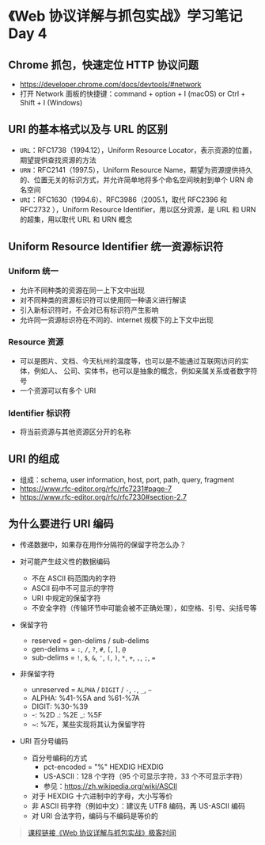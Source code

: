 # 《Web 协议详解与抓包实战》学习笔记 Day 4

## Chrome 抓包，快速定位 HTTP 协议问题

* <https://developer.chrome.com/docs/devtools/#network>
* 打开 Network 面板的快捷键：command + option + I (macOS) or Ctrl + Shift + I (Windows)

## URI 的基本格式以及与 URL 的区别

* `URL`：RFC1738（1994.12），Uniform Resource Locator，表示资源的位置，期望提供查找资源的方法
* `URN`：RFC2141（1997.5），Uniform Resource Name，期望为资源提供持久的、位置无关的标识方式，并允许简单地将多个命名空间映射到单个 URN 命名空间
* `URI`：RFC1630（1994.6）、RFC3986（2005.1，取代 RFC2396 和 RFC2732 ），Uniform Resource Identifier，用以区分资源，是 URL 和 URN 的超集，用以取代 URL 和 URN 概念

## Uniform Resource Identifier 统一资源标识符

### Uniform 统一

* 允许不同种类的资源在同一上下文中出现
* 对不同种类的资源标识符可以使用同一种语义进行解读
* 引入新标识符时，不会对已有标识符产生影响
* 允许同一资源标识符在不同的、internet 规模下的上下文中出现

### Resource 资源

* 可以是图片、文档、今天杭州的温度等，也可以是不能通过互联网访问的实体，例如人、 公司、实体书，也可以是抽象的概念，例如亲属关系或者数字符号
* 一个资源可以有多个 URI

### Identifier 标识符

* 将当前资源与其他资源区分开的名称

## URI 的组成

* 组成：schema, user information, host, port, path, query, fragment
* <https://www.rfc-editor.org/rfc/rfc7231#page-7>
* <https://www.rfc-editor.org/rfc/rfc7230#section-2.7>

## 为什么要进行 URI 编码

* 传递数据中，如果存在用作分隔符的保留字符怎么办？
* 对可能产生歧义性的数据编码
  - 不在 ASCII 码范围内的字符
  - ASCII 码中不可显示的字符
  - URI 中规定的保留字符
  - 不安全字符（传输环节中可能会被不正确处理），如空格、引号、尖括号等
* 保留字符
  - reserved = gen-delims / sub-delims
  - gen-delims = `:`, `/`, `?`, `#`, `[`, `]`, `@`
  - sub-delims = `!`, `$`, `&`, `'`, `(`, `)`, `*`, `+`, `,`, `;`, `=`
* 非保留字符
  - unreserved = `ALPHA` / `DIGIT` / `-`, `.`, `_`, `~`
  - ALPHA: %41-%5A and %61-%7A
  - DIGIT: %30-%39
  - -: %2D .: %2E _: %5F
  - ~: %7E，某些实现将其认为保留字符

* URI 百分号编码
  - 百分号编码的方式
    - pct-encoded = "%" HEXDIG HEXDIG
    - US-ASCII：128 个字符（95 个可显示字符，33 个不可显示字符）
    - 参见：https://zh.wikipedia.org/wiki/ASCII
  - 对于 HEXDIG 十六进制中的字母，大小写等价
  - 非 ASCII 码字符（例如中文）：建议先 UTF8 编码，再 US-ASCII 编码
  - 对 URI 合法字符，编码与不编码是等价的

> [课程链接《Web 协议详解与抓包实战》极客时间](http://gk.link/a/11UWp)
